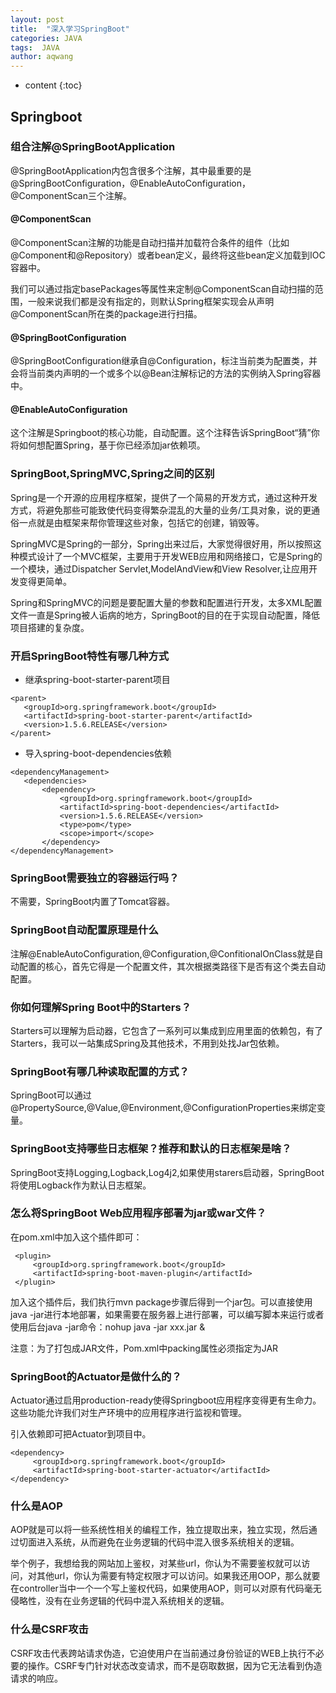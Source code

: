 ```yaml
---
layout: post
title:  "深入学习SpringBoot"
categories: JAVA
tags:  JAVA
author: aqwang
---
```


* content
{:toc}
## Springboot

### 组合注解@SpringBootApplication

@SpringBootApplication内包含很多个注解，其中最重要的是@SpringBootConfiguration，@EnableAutoConfiguration，@ComponentScan三个注解。

#### @ComponentScan

@ComponentScan注解的功能是自动扫描并加载符合条件的组件（比如@Component和@Repository）或者bean定义，最终将这些bean定义加载到IOC容器中。

我们可以通过指定basePackages等属性来定制@ComponentScan自动扫描的范围，一般来说我们都是没有指定的，则默认Spring框架实现会从声明@ComponentScan所在类的package进行扫描。

#### @SpringBootConfiguration

@SpringBootConfiguration继承自@Configuration，标注当前类为配置类，并会将当前类内声明的一个或多个以@Bean注解标记的方法的实例纳入Spring容器中。

#### @EnableAutoConfiguration

这个注解是Springboot的核心功能，自动配置。这个注释告诉SpringBoot“猜”你将如何想配置Spring，基于你已经添加jar依赖项。 	



### SpringBoot,SpringMVC,Spring之间的区别

Spring是一个开源的应用程序框架，提供了一个简易的开发方式，通过这种开发方式，将避免那些可能致使代码变得繁杂混乱的大量的业务/工具对象，说的更通俗一点就是由框架来帮你管理这些对象，包括它的创建，销毁等。

SpringMVC是Spring的一部分，Spring出来过后，大家觉得很好用，所以按照这种模式设计了一个MVC框架，主要用于开发WEB应用和网络接口，它是Spring的一个模块，通过Dispatcher Servlet,ModelAndView和View Resolver,让应用开发变得更简单。

Spring和SpringMVC的问题是要配置大量的参数和配置进行开发，太多XML配置文件一直是Spring被人诟病的地方，SpringBoot的目的在于实现自动配置，降低项目搭建的复杂度。



### 开启SpringBoot特性有哪几种方式

- 继承spring-boot-starter-parent项目

```
<parent>
   <groupId>org.springframework.boot</groupId>
   <artifactId>spring-boot-starter-parent</artifactId>
   <version>1.5.6.RELEASE</version>
</parent>
```

- 导入spring-boot-dependencies依赖

```
<dependencyManagement>
   <dependencies>
       <dependency>
           <groupId>org.springframework.boot</groupId>
           <artifactId>spring-boot-dependencies</artifactId>
           <version>1.5.6.RELEASE</version>
           <type>pom</type>
           <scope>import</scope>
       </dependency>
</dependencyManagement>
```



### SpringBoot需要独立的容器运行吗？

不需要，SpringBoot内置了Tomcat容器。



### SpringBoot自动配置原理是什么

注解@EnableAutoConfiguration,@Configuration,@ConfitionalOnClass就是自动配置的核心，首先它得是一个配置文件，其次根据类路径下是否有这个类去自动配置。



### 你如何理解Spring Boot中的Starters？

Starters可以理解为启动器，它包含了一系列可以集成到应用里面的依赖包，有了Starters，我可以一站集成Spring及其他技术，不用到处找Jar包依赖。



### SpringBoot有哪几种读取配置的方式？

SpringBoot可以通过@PropertySource,@Value,@Environment,@ConfigurationProperties来绑定变量。



### SpringBoot支持哪些日志框架？推荐和默认的日志框架是啥？

SpringBoot支持Logging,Logback,Log4j2,如果使用starers启动器，SpringBoot将使用Logback作为默认日志框架。



### 怎么将SpringBoot Web应用程序部署为jar或war文件？

在pom.xml中加入这个插件即可：

```
 <plugin>
     <groupId>org.springframework.boot</groupId>
     <artifactId>spring-boot-maven-plugin</artifactId>
 </plugin>
```

加入这个插件后，我们执行mvn package步骤后得到一个jar包。可以直接使用java -jar进行本地部署，如果需要在服务器上进行部署，可以编写脚本来运行或者使用后台java -jar命令：nohup java -jar xxx.jar &

注意：为了打包成JAR文件，Pom.xml中packing属性必须指定为JAR



### SpringBoot的Actuator是做什么的？

Actuator通过启用production-ready使得Springboot应用程序变得更有生命力。这些功能允许我们对生产环境中的应用程序进行监视和管理。

引入依赖即可把Actuator到项目中。

```
<dependency>
     <groupId>org.springframework.boot</groupId>
     <artifactId>spring-boot-starter-actuator</artifactId>
</dependency>
```



### 什么是AOP

AOP就是可以将一些系统性相关的编程工作，独立提取出来，独立实现，然后通过切面进入系统，从而避免在业务逻辑的代码中混入很多系统相关的逻辑。

举个例子，我想给我的网站加上鉴权，对某些url，你认为不需要鉴权就可以访问，对其他url，你认为需要有特定权限才可以访问。如果我还用OOP，那么就要在controller当中一个一个写上鉴权代码，如果使用AOP，则可以对原有代码毫无侵略性，没有在业务逻辑的代码中混入系统相关的逻辑。



### 什么是CSRF攻击

CSRF攻击代表跨站请求伪造，它迫使用户在当前通过身份验证的WEB上执行不必要的操作。CSRF专门针对状态改变请求，而不是窃取数据，因为它无法看到伪造请求的响应。



